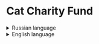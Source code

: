 # Cat Charity Fund
<details><summary>Russian language</summary>  
    
Благотворительный фонд поддержки котиков. Присутствует возможность формирования отчёта в гугл-таблице.
[Документация](https://127.0.0.1:8000/docs) доступна после запуска проекта

## Техно-стек
* python 3.7.9
* fastapi 0.78.0
* SQLAlchemy 1.4.36
* alembic 1.7.7
* pydantic 1.9.1
* aiogoogle 4.2.0
* uvicorn 0.17.6
* Google API 2.0

## Запуск проекта
1. Клонировать репозиторий
```
git clone git@github.com:avnosov3/QRkot.git
```
2. Перейти в папку с проектом и создать виртуальное окружение
```
cd QRkot
```
```
python3 -m venv env
python -m venv venv (Windows)
```
3. Активировать виртуальное окружение
```
source env/bin/activate
source venv/Scripts/activate (Windows)
```
4. Установить зависимости из файла requirements.txt:
```
pip3 install -r requirements.txt
pip install -r requirements.txt (Windows)
```
5. Создать файл и заполнить файл .env
```
DATABASE_URL=sqlite+aiosqlite:///./<указать название БД>.db
SECRET=<указать секретное значение>
FIRST_SUPERUSER_EMAIL = <указать логин супер пользователя>
FIRST_SUPERUSER_PASSWORD = <указать пароль супер пользователя>

type=<указать данные из сервисного аккаунта Google Cloud>
project_id=<указать данные из сервисного аккаунта Google Cloud>
private_key_id=<указать данные из сервисного аккаунта Google Cloud>
private_key<указать данные из сервисного аккаунта Google Cloud>
client_email=<указать данные из сервисного аккаунта Google Cloud>
client_id=<указать данные из сервисного аккаунта Google Cloud>
auth_uri=<указать данные из сервисного аккаунта Google Cloud>
token_uri=<указать данные из сервисного аккаунта Google Cloud>
auth_provider_x509_cert_url=<указать данные из сервисного аккаунта Google Cloud>
client_x509_cert_url=<указать данные из сервисного аккаунта Google Cloud>

email=<указать потчу личного аккаунта Google>
```
6. Провести миграции
```
alembic upgrade head
```
7. Запустить проект
```
uvicorn app.main:app
```

## Автор
[Артём Носов](https://github.com/avnosov3)
</details>
<details><summary>English language</summary>  
  
Charitable foundation for the support of cats. There is the possibility of generating a report in a Google spreadsheet.
[Documentation](https://127.0.0.1:8000/docs) available after project launch

## Stack
* python 3.7.9
* fastapi 0.78.0
* SQLAlchemy 1.4.36
* alembic 1.7.7
* pydantic 1.9.1
* aiogoogle 4.2.0
* uvicorn 0.17.6
* Google API 2.0

## Launch of the project

1. Clone repository
```
git clone git@github.com:avnosov3/QRkot.git
```
2. Go to the project folder and create a virtual environment
```
cd QRkot
```
```
python3 -m venv env
python -m venv venv (Windows)
```
3. Activate a virtual environment
```
source env/bin/activate
source venv/Scripts/activate (Windows)
```
4. Install dependencies from requirements.txt
```
pip3 install -r requirements.txt
pip install -r requirements.txt (Windows)
```
5. Create a file and fill the .env file
```
DATABASE_URL=sqlite+aiosqlite:///./<specify the name of the database>.db
SECRET=<specify secret value>
FIRST_SUPERUSER_EMAIL = <specify super user login>
FIRST_SUPERUSER_PASSWORD = <specify super user password>

type=<specify data from the Google Cloud service account>
project_id=<specify data from the Google Cloud service account>
private_key_id=<specify data from the Google Cloud service account>
private_key<specify data from the Google Cloud service account>
client_email=<specify data from the Google Cloud service account>
client_id=<specify data from the Google Cloud service account>
auth_uri=<specify data from the Google Cloud service account>
token_uri=<specify data from the Google Cloud service account>
auth_provider_x509_cert_url=<specify data from the Google Cloud service account>
client_x509_cert_url=<specify data from the Google Cloud service account>

email=<specify the email of a personal Google account>
```
6. Conduct migrations
```
alembic upgrade head
```
7. Start project
```
uvicorn app.main:app
```

## Author
[Artem Nosov](https://github.com/avnosov3)

</details>
